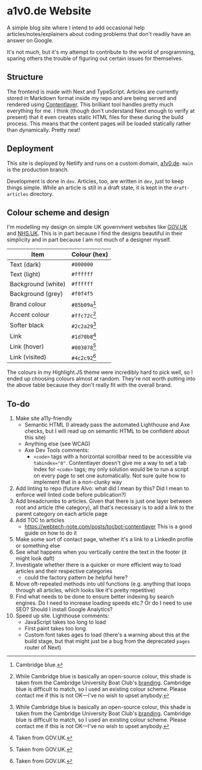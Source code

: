 # a1v0.de Website

A simple blog site where I intend to add occasional help articles/notes/explainers about coding problems that don't readily have an answer on Google.

It's not much, but it's my attempt to contribute to the world of programming, sparing others the trouble of figuring out certain issues for themselves.

## Structure

The frontend is made with Next and TypeScript. Articles are currently stored in Markdown format inside my repo and are being served and rendered using [Contentlayer](https://contentlayer.dev/). This brilliant tool handles pretty much everything for me. I think (though don't understand Next enough to verify at present) that it even creates static HTML files for these during the build process. This means that the content pages will be loaded statically rather than dynamically. Pretty neat!

## Deployment

This site is deployed by Netlify and runs on a custom domain, [a1v0.de](https://a1v0.de). `main` is the production branch.

Development is done in `dev`. Articles, too, are written in `dev`, just to keep things simple. While an article is still in a draft state, it is kept in the `draft-articles` directory.

## Colour scheme and design

I'm modelling my design on simple UK government websites like [GOV.UK](https://www.gov.uk/) and [NHS.UK](https://www.nhs.uk/). This is in part because I find the designs beautiful in their simplicity and in part because I am not much of a designer myself.

| **Item**           | **Colour (hex)** |
| ------------------ | ---------------- |
| Text (dark)        | `#000000`        |
| Text (light)       | `#ffffff`        |
| Background (white) | `#ffffff`        |
| Background (grey)  | `#f0f4f5`        |
| Brand colour       | `#85b09a`[^1]    |
| Accent colour      | `#ffc72c`[^2]    |
| Softer black       | `#2c2a29`[^2]    |
| Link               | `#1d70b8`[^3]    |
| Link (hover)       | `#003078`[^3]    |
| Link (visited)     | `#4c2c92`[^3]    |

The colours in my Highlight.JS theme were incredibly hard to pick well, so I ended up choosing colours almost at random. They're not worth putting into the above table because they don't really fit with the overall brand.

[^1]: Cambridge blue.
[^2]: While Cambridge blue is basically an open-source colour, this shade is taken from the Cambridge University Boat Club's [branding](https://cubc.org.uk/app/uploads/2020/08/CUBC-Brand-Guidelines.pdf). Cambridge blue is difficult to match, so I used an existing colour scheme. Please contact me if this is not OK&mdash;I've no wish to upset anybody.
[^3]: Taken from GOV.UK.

## To-do

1. Make site a11y-friendly
    - Semantic HTML (I already pass the automated Lighthouse and Axe checks, but I will read up on semantic HTML to be confident about this site)
    - Anything else (see WCAG)
    - Axe Dev Tools comments:
        - `<code>` tags with a horizontal scrollbar need to be accessible via `tabindex="0"`. Contentlayer doesn't give me a way to set a tab index for `<code>` tags; my only solution would be to run a script on every page to set one automatically. Not sure quite how to implement that in a non-clunky way
2. Add linting to repo (future Alvo: what did I mean by this? Did I mean to enforce well linted code before publication?)
3. Add breadcrumbs to articles. Given that there is just one layer between root and article (the category), all that's necessary is to add a link to the parent category on each article page
4. Add TOC to articles
    - <https://webtech-note.com/posts/tocbot-contentlayer> This is a good guide on how to do it
5. Make some sort of contact page, whether it's a link to a LinkedIn profile or something else
6. See what happens when you vertically centre the text in the footer (it might look daft)
7. Investigate whether there is a quicker or more efficient way to load articles and their respective categories
    - could the factory pattern be helpful here?
8. Move oft-repeated methods into util functions (e.g. anything that loops through all articles, which looks like it's pretty repetitive)
9. Find what needs to be done to ensure better indexing by search engines. Do I need to increase loading speeds etc.? Or do I need to use SEO? Should I install Google Analytics?
10. Speed up site. Lighthouse comments:
    - JavaScript takes too long to load
    - First paint takes too long
    - Custom font takes ages to load (there's a warning about this at the build stage, but that might just be a bug from the deprecated `pages` router of Next)
